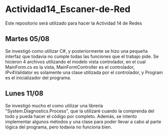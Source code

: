 # Actividad14_Escaner-de-Red
Este repositorio será utilizado para hacer la Actividad 14 de Redes
## Martes 05/08
Se investigó como utilizar C#, y posteriormente se hizo una pequeña interfaz que todavia no cumple todas las funciones que el trabajo pide.
Se hicieron 4 archivos utilizando el modelo vista controlador, en el cual MainForm.cs es la vista, MainFormController es el controlador, IPv4Validator es solamente una clase utilizada por el controlador, y Program es el inicializador del programa.
## Lunes 11/08
Se investigó mucho el como utilizar una librería "System.Diagnostics.Process", que la utilizaré cuando la comprenda del todo y pueda hacer el código por completo.
Además, se intento implementar algunos métodos y una clase para poder llevar a cabo al parte lógica del programa, pero todavia no funciona bien.